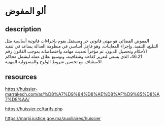 # ألو المفوض

## description

المفوض القضائي هو مهني قانوني حر ومستقل يقوم بإجراءات قانونية أساسية مثل التبليغ، التنفيذ، وإجراء المعاينات، وهو فاعل أساسي في منظومة العدالة يساعد في تنفيذ الأحكام وتحصيل الديون. تم مؤخراً تحديث مهامه واختصاصاته بموجب القانون رقم 46.21، الذي يسعى لتعزيز كفاءته وشفافيته، وتوسيع نطاق عمله ليشمل محاكم الاستئناف مع تحسين شروط الولوج والمسؤولية المهنية.


## resources

https://huissier-marrakech.com/ar/%D8%A7%D9%84%D8%AE%D8%AF%D9%85%D8%A7%D8%AA/

https://huissier.cc/tarifs.php

https://marjii.justice.gov.ma/auxiliaires/huissier
